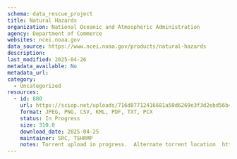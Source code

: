 ```yaml
---
schema: data_rescue_project 
title: Natural Hazards
organization: National Oceanic and Atmospheric Administration
agency: Department of Commerce
websites: ncei.noaa.gov
data_source: https://www.ncei.noaa.gov/products/natural-hazards
description: 
last_modified: 2025-04-26
metadata_available: No
metadata_url: 
category:
  - Uncategorized
resources:
  - id: 880
    url: https://sciop.net/uploads/716d87712416681a50d6269e3f3d2ebd56b4ff2d
    format: JPEG, PNG, CSV, KML, PDF, TXT, PCX
    status: In Progress
    size: 310.0
    download_date: 2025-04-25
    maintainer: SRC, TSHRMP
    notes: Torrent upload in progress.  Alternate torrent location  https//academictorrents.com/details/716d87712416681a50d6269e3f3d2ebd56b4ff2d
---
```

